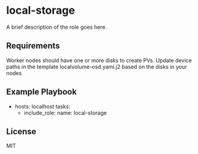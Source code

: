 local-storage
=========

A brief description of the role goes here.

Requirements
------------

Worker nodes should have one or more disks to create PVs. Update device paths in the template localvolume-osd.yaml.j2 based on the disks in your nodes

Example Playbook
----------------

- hosts: localhost
  tasks:
    - include_role:
        name: local-storage

License
-------

MIT

